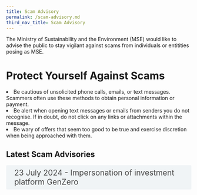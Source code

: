 ```yaml
---  
title: Scam Advisory
permalink: /scam-advisory.md
third_nav_title: Scam Advisory
---  
```



<style>

input {
	display: none;
}
label {
	display: block;
	padding: 8px 22px;
	margin: 0 0 5px 0;
	cursor: pointor;
	background: #F0F4F6;
	border-radius: 3px;
	color: #484848;
	transition: ease .5s;
	font-size: 1.5em;
}

label:hover {
	background: #4a96b0;
	color: #FFF;
}

.accordion-content {
	/* background: #E2E5F6; */
	padding: 10px 0px 30px 30px;
	/* border: 1px solid #484848; */
	margin: 0 0 1px 0;
	border-radius: 3px;
}

input + label + .accordion-content {
	display: none;
}

input:checked + label + .accordion-content {
	display: none;
}

input:checked + label + .accordion-content {
	display: block;
}

</style>
<!-- End of accordion -->

<div class="container">

<p>The Ministry of Sustainability and the Environment (MSE) would like to advise the public to stay vigilant against scams from individuals or entitities posing as MSE.</p>
<h1><b>Protect Yourself Against Scams</b></h1>
<u></u>
<li>Be cautious of unsolicited phone calls, emails, or text messages. Scammers often use these methods to obtain personal information or payment.</li>
<li>Be alert when opening text messages or emails from senders you do not recognise. If in doubt, do not click on any links or attachments within the message.</li>
<li>Be wary of offers that seem too good to be true and exercise discretion when being approached with them.</li>
</ul>

<h2 id="our-main-plans">Latest Scam Advisories</h2>
<div>
	<input type="checkbox" id="title1"  /><label for="title1">23 July 2024 - Impersonation of investment platform GenZero</label>
	<div class="accordion-content">
		<p>MSE would like to alert the public to a scam involving the impersonation of investment platform <a href="https://www.genzero.co">GenZero.</a> Individuals would deceive an email, or a phone text message, that encourages them to purchase carbon credits through a mobile application. They will also receive a separate email with links to a confirmation page, bearing the logos of the Ministry of Sustainability and the Environment, Ministry of National Development (MND) and the National Environment Agency (NEA). Upon registration on the mobile application, the individual will be asked to key in their personal banking details for payment.</p>
	<p><b>This is a scam.</b> MSE, MND and NEA are not affiliated with any such carbon credit purchasing or trading applications. GenZero has also confirmed that this is a scam. If you receive such invitation emails and would like to verify its authenticity, please call the MSE hotline at <u>1800-738-4622</u>. </p>
  </div>
	
</div>
